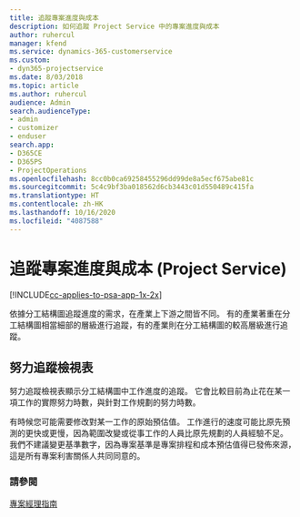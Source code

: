 ```yaml
---
title: 追蹤專案進度與成本
description: 如何追蹤 Project Service 中的專案進度與成本
author: ruhercul
manager: kfend
ms.service: dynamics-365-customerservice
ms.custom:
- dyn365-projectservice
ms.date: 8/03/2018
ms.topic: article
ms.author: ruhercul
audience: Admin
search.audienceType:
- admin
- customizer
- enduser
search.app:
- D365CE
- D365PS
- ProjectOperations
ms.openlocfilehash: 8cc0b0ca69258455296dd99de8a5ecf675abe81c
ms.sourcegitcommit: 5c4c9bf3ba018562d6cb3443c01d550489c415fa
ms.translationtype: HT
ms.contentlocale: zh-HK
ms.lasthandoff: 10/16/2020
ms.locfileid: "4087588"
---
```

# <a name="track-project-progress-and-cost-project-service"></a>追蹤專案進度與成本 (Project Service)

[!INCLUDE[cc-applies-to-psa-app-1x-2x](../includes/cc-applies-to-psa-app-1x-2x.md)]

依據分工結構圖追蹤進度的需求，在產業上下游之間皆不同。 有的產業著重在分工結構圖相當細部的層級進行追蹤，有的產業則在分工結構圖的較高層級進行追蹤。  
  
## <a name="effort-tracking-view"></a>努力追蹤檢視表  
努力追蹤檢視表顯示分工結構圖中工作進度的追蹤。 它會比較目前為止花在某一項工作的實際努力時數，與針對工作規劃的努力時數。  
  
有時候您可能需要修改對某一工作的原始預估值。 工作進行的速度可能比原先預測的更快或更慢，因為範圍改變或從事工作的人員比原先規劃的人員經驗不足。 我們不建議變更基準數字，因為專案基準是專案排程和成本預估值得已發佈來源，這是所有專案利害關係人共同同意的。  
  
### <a name="see-also"></a>請參閱  
 [專案經理指南](../psa/project-manager-guide.md)
